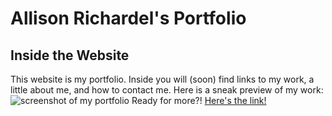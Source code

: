 # Allison Richardel's Portfolio
## Inside the Website
This website is my portfolio. Inside you will (soon) find
links to my work, a little about me, and how to contact me.
Here is a sneak preview of my work:
![screenshot of my portfolio](./assets/images/entirepage.png)
Ready for more?!
[Here's the link!](https://alicedebo.github.io/air-first-portfolio/)
